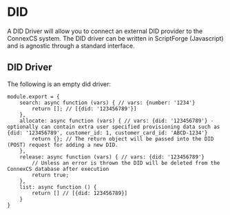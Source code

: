 # DID

A DID Driver will allow you to connect an external DID provider to the ConnexCS system. The DID driver can be written in ScriptForge (Javascript) and is agnostic through a standard interface.

## DID Driver

The following is an empty did driver:

```
module.export = {
	search: async function (vars) { // vars: {number: '1234'}
		return []; // [{did: '123456789'}]
	},
	allocate: async function (vars) { // vars: {did: '123456789'} - optionally can contain extra user specified provisioning data such as {did: '123456789', customer_id: 1, customer_card_id: 'ABCD-1234'}
		return {}; // The return object will be passed into the DID (POST) request for adding a new DID.
	},
	release: async function (vars) { // vars: {did: '123456789'}
		// Unless an error is thrown the DID will be deleted from the ConnexCS database after execution
		return true;
	},
	list: async function () {
		return [] // [{did: 123456789}]
	}
}

```
